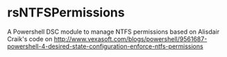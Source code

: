 rsNTFSPermissions
=================

A Powershell DSC module to manage NTFS permissions based on Alisdair Craik's code on http://www.vexasoft.com/blogs/powershell/9561687-powershell-4-desired-state-configuration-enforce-ntfs-permissions
